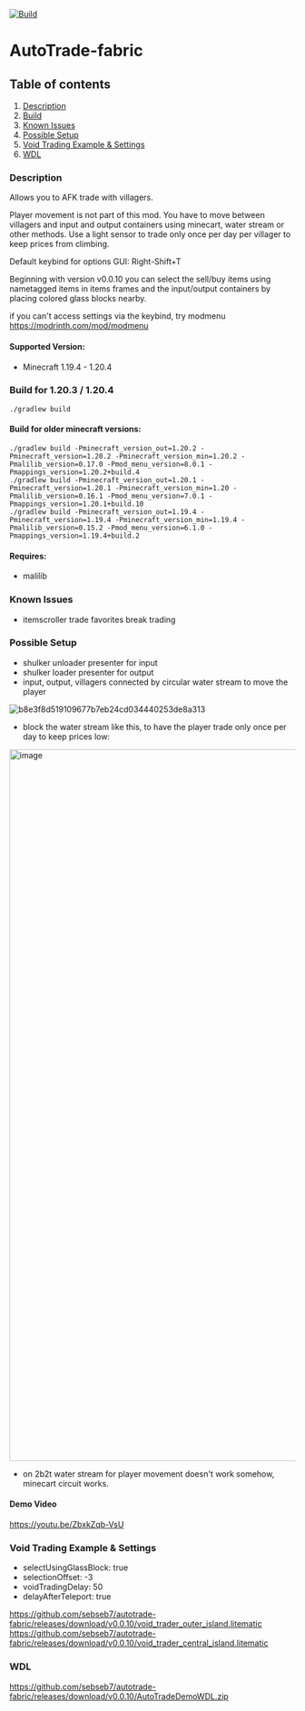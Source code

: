 [![Build](https://github.com/sebseb7/autotrade-fabric/actions/workflows/build.yml/badge.svg)](https://github.com/sebseb7/autotrade-fabric/actions/workflows/build.yml)

# AutoTrade-fabric

## Table of contents
1. [Description](#description)
2. [Build](#build-for-1203--1204)
3. [Known Issues](#known-issues)
4. [Possible Setup](#possible-setup)
5. [Void Trading Example & Settings](#void-trading-example--settings)
6. [WDL](#wdl)

### Description

Allows you to AFK trade with villagers.

Player movement is not part of this mod. You have to move between villagers and input and output containers using minecart, water stream or other methods. Use a light sensor to trade only once per day per villager to keep prices from climbing.

Default keybind for options GUI: Right-Shift+T

Beginning with version v0.0.10 you can select the sell/buy items using nametagged items in items frames and the input/output containers by placing colored glass blocks nearby.

if you can't access settings via the keybind, try modmenu https://modrinth.com/mod/modmenu

#### Supported Version:

- Minecraft 1.19.4 - 1.20.4

### Build for 1.20.3 / 1.20.4

```
./gradlew build
```

#### Build for older minecraft versions:

```
./gradlew build -Pminecraft_version_out=1.20.2 -Pminecraft_version=1.20.2 -Pminecraft_version_min=1.20.2 -Pmalilib_version=0.17.0 -Pmod_menu_version=8.0.1 -Pmappings_version=1.20.2+build.4
./gradlew build -Pminecraft_version_out=1.20.1 -Pminecraft_version=1.20.1 -Pminecraft_version_min=1.20 -Pmalilib_version=0.16.1 -Pmod_menu_version=7.0.1 -Pmappings_version=1.20.1+build.10
./gradlew build -Pminecraft_version_out=1.19.4 -Pminecraft_version=1.19.4 -Pminecraft_version_min=1.19.4 -Pmalilib_version=0.15.2 -Pmod_menu_version=6.1.0 -Pmappings_version=1.19.4+build.2
```

#### Requires:

- malilib 

### Known Issues

- itemscroller trade favorites break trading

### Possible Setup

- shulker unloader presenter for input
- shulker loader presenter for output
- input, output, villagers connected by circular water stream to move the player

![b8e3f8d519109677b7eb24cd034440253de8a313](https://github.com/sebseb7/autotrade-fabric/assets/677956/f48c2d3e-e839-40ee-8d20-c0140eca06d2)

- block the water stream like this, to have the player trade only once per day to keep prices low:

<img width="1254" alt="image" src="https://github.com/sebseb7/autotrade-fabric/assets/677956/974bc9af-e5aa-40be-b980-c5721434e130">

- on 2b2t water stream for player movement doesn't work somehow, minecart circuit works.

#### Demo Video

https://youtu.be/ZbxkZqb-VsU

### Void Trading Example & Settings

- selectUsingGlassBlock: true
- selectionOffset: -3
- voidTradingDelay: 50
- delayAfterTeleport: true

https://github.com/sebseb7/autotrade-fabric/releases/download/v0.0.10/void_trader_outer_island.litematic
https://github.com/sebseb7/autotrade-fabric/releases/download/v0.0.10/void_trader_central_island.litematic

### WDL

https://github.com/sebseb7/autotrade-fabric/releases/download/v0.0.10/AutoTradeDemoWDL.zip
